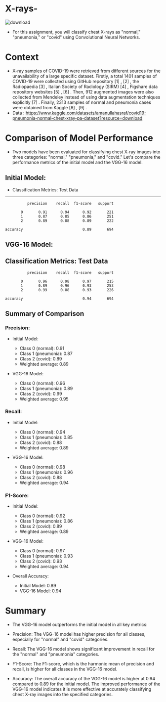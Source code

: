 # X-rays-
![download](https://github.com/ashrafabuareesh/X-rays-/assets/123064338/c3389bd6-8917-4eb8-a1e3-aad4ef6d2d40)

* For this assignment, you will classify chest X-rays as "normal," "pneumonia," or "covid" using Convolutional Neural Networks.


# Context
* X-ray samples of COVID-19 were retrieved from different sources for the unavailability of a large specific dataset. Firstly, a total 1401 samples of COVID-19 were collected using GitHub repository [1] , [2] , the Radiopaedia [3] , Italian Society of Radiology (SIRM) [4] , Figshare data repository websites [5] , [6] . Then, 912 augmented images were also collected from Mendeley instead of using data augmentation techniques explicitly [7] . Finally, 2313 samples of normal and pneumonia cases were obtained from Kaggle [8] , [9] .
* Data : https://www.kaggle.com/datasets/amanullahasraf/covid19-pneumonia-normal-chest-xray-pa-dataset?resource=download


# Comparison of Model Performance
* Two models have been evaluated for classifying chest X-ray images into three categories: "normal," "pneumonia," and "covid." Let's compare the performance metrics of the initial model and the VGG-16 model.


## Initial Model: 
*  Classification Metrics: Test Data
----------------------------------------------------------------------
              precision    recall  f1-score   support

           0       0.91      0.94      0.92       221
           1       0.87      0.85      0.86       251
           2       0.89      0.88      0.89       222

    accuracy                           0.89       694



## VGG-16 Model: 
 Classification Metrics: Test Data
----------------------------------------------------------------------
              precision    recall  f1-score   support

           0       0.96      0.98      0.97       215
           1       0.89      0.96      0.93       253
           2       0.99      0.88      0.93       226

    accuracy                           0.94       694

## Summary of Comparison
### Precision:
* Initial Model:

  * Class 0 (normal): 0.91
  * Class 1 (pneumonia): 0.87
  * Class 2 (covid): 0.89
  * Weighted average: 0.89
* VGG-16 Model:

    * Class 0 (normal): 0.96
    * Class 1 (pneumonia): 0.89
    * Class 2 (covid): 0.99
    * Weighted average: 0.95
### Recall:
* Initial Model:

   * Class 0 (normal): 0.94
   * Class 1 (pneumonia): 0.85
   * Class 2 (covid): 0.88
   * Weighted average: 0.89
* VGG-16 Model:

  * Class 0 (normal): 0.98
  * Class 1 (pneumonia): 0.96
  * Class 2 (covid): 0.88
   * Weighted average: 0.94
### F1-Score:
* Initial Model:

  * Class 0 (normal): 0.92
  * Class 1 (pneumonia): 0.86
  * Class 2 (covid): 0.89
  * Weighted average: 0.89
* VGG-16 Model:

  * Class 0 (normal): 0.97
  * Class 1 (pneumonia): 0.93
  * Class 2 (covid): 0.93
  * Weighted average: 0.94
* Overall Accuracy:
  * Initial Model: 0.89
  * VGG-16 Model: 0.94
# Summary
* The VGG-16 model outperforms the initial model in all key metrics:

* Precision: The VGG-16 model has higher precision for all classes, especially for "normal" and "covid" categories.
* Recall: The VGG-16 model shows significant improvement in recall for the "normal" and "pneumonia" categories.
* F1-Score: The F1-score, which is the harmonic mean of precision and recall, is higher for all classes in the VGG-16 model.
* Accuracy: The overall accuracy of the VGG-16 model is higher at 0.94 compared to 0.89 for the initial model.
The improved performance of the VGG-16 model indicates it is more effective at accurately classifying chest X-ray images into the specified categories.

